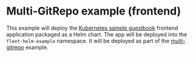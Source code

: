 # Multi-GitRepo example (frontend)

This example will deploy the [Kubernetes sample guestbook](https://github.com/kubernetes/examples/tree/master/guestbook/) frontend application packaged as a Helm chart.
The app will be deployed into the `fleet-helm-example` namespace.
It will be deployed as part of the [multi-gitrepo](https://github.com/rancher/fleet-examples/tree/master/single-cluster/multi-gitrepo) example.

